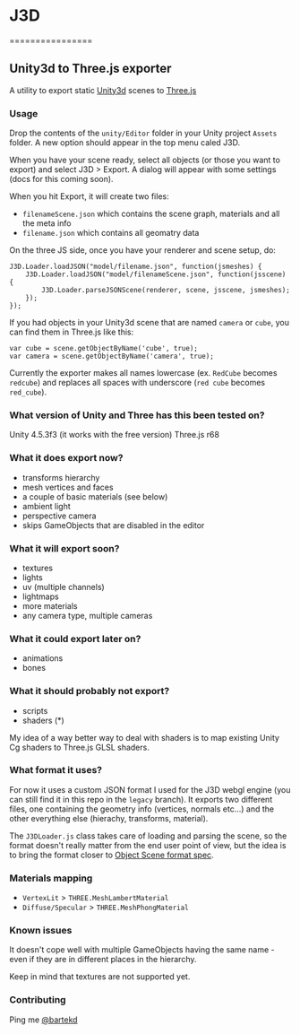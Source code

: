 # J3D
================

## Unity3d to Three.js exporter

A utility to export static [Unity3d](http://unity3d.com/) scenes to [Three.js](https://github.com/mrdoob/three.js)

### Usage

Drop the contents of the `unity/Editor` folder in your Unity project `Assets` folder. A new option should appear in the top menu caled J3D. 

When you have your scene ready, select all objects (or those you want to export) and select J3D > Export. A dialog will appear with some settings (docs for this coming soon). 

When you hit Export, it will create two files:

- `filenameScene.json` which contains the scene graph, materials and all the meta info
- `filename.json` which contains all geomatry data

On the three JS side, once you have your renderer and scene setup, do:

```
J3D.Loader.loadJSON("model/filename.json", function(jsmeshes) {
    J3D.Loader.loadJSON("model/filenameScene.json", function(jsscene) {
        J3D.Loader.parseJSONScene(renderer, scene, jsscene, jsmeshes);
    });
});
```

If you had objects in your Unity3d scene that are named `camera` or `cube`, you can find them in Three.js like this:

```
var cube = scene.getObjectByName('cube', true);
var camera = scene.getObjectByName('camera', true);
```

Currently the exporter makes all names lowercase (ex. `RedCube` becomes `redcube`) and replaces all spaces with underscore (`red cube` becomes `red_cube`).

### What version of Unity and Three has this been tested on?

Unity 4.5.3f3 (it works with the free version)
Three.js r68

### What it does export now?

- transforms hierarchy
- mesh vertices and faces
- a couple of basic materials (see below)
- ambient light
- perspective camera
- skips GameObjects that are disabled in the editor

### What it will export soon?

- textures
- lights
- uv (multiple channels)
- lightmaps
- more materials
- any camera type, multiple cameras

### What it could export later on?

- animations
- bones

### What it should probably not export?

- scripts
- shaders (*)

My idea of a way better way to deal with shaders is to map existing Unity Cg shaders to Three.js GLSL shaders.

### What format it uses?

For now it uses a custom JSON format I used for the J3D webgl engine (you can still find it in this repo in the `legacy` branch). It exports two different files, one containing the geometry info (vertices, normals etc...) and the other everything else (hierachy, transforms, material).

The `J3DLoader.js` class takes care of loading and parsing the scene, so the format doesn't really matter from the end user point of view, but the idea is to bring the format closer to [Object Scene format spec](https://github.com/mrdoob/three.js/wiki/JSON-Object-Scene-format-4).

### Materials mapping

- `VertexLit` > `THREE.MeshLambertMaterial`
- `Diffuse/Specular` > `THREE.MeshPhongMaterial`

### Known issues

It doesn't cope well with multiple GameObjects having the same name - even if they are in different places in the hierarchy.

Keep in mind that textures are not supported yet.

### Contributing

Ping me [@bartekd](https://twitter.com/bartekd)